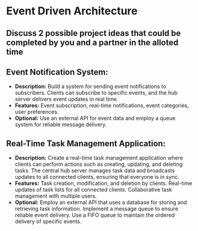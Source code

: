 # Event Driven Architecture

## Discuss 2 possible project ideas that could be completed by you and a partner in the alloted time

## **Event Notification System:**

* **Description:** Build a system for sending event notifications to subscribers. Clients can subscribe to specific events, and the hub server delivers event updates in real time.
* **Features:** Event subscription, real-time notifications, event categories, user preferences.
* **Optional:** Use an external API for event data and employ a queue system for reliable message delivery.

## **Real-Time Task Management Application:**

* **Description:** Create a real-time task management application where clients can perform actions such as creating, updating, and deleting tasks. The central hub server manages task data and broadcasts updates to all connected clients, ensuring that everyone is in sync.
* **Features:** Task creation, modification, and deletion by clients. Real-time updates of task lists for all connected clients.
Collaborative task management with multiple users.
* **Optional:** Employ an external API that uses a database for storing and retrieving task information. Implement a message queue to ensure reliable event delivery. Use a FIFO queue to maintain the ordered delivery of specific events.
